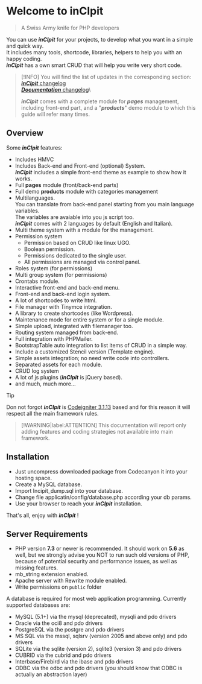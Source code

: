 # Welcome to inCIpit

> A Swiss Army knife for PHP developers

You can use *__inCIpit__* for your projects, to develop what you want in a simple and quick way.\
It includes many tools, shortcode, libraries, helpers to help you with an happy coding.\
*__inCIpit__* has a own smart CRUD that will help you write very short code.

>[!INFO]
> You will find the list of updates in the corresponding section:\
> [*__inCIpit__* changelog](CHANGELOG.md)\
> [*__Documentation__* changelog](CHANGELOG_GUIDE.md)\
>
> *__inCIpit__* comes with a complete module for *__pages__* management, including front-end part, and a "*__products__*" demo module to which this guide will refer many times.

## Overview
Some *__inCIpit__* features:
- Includes HMVC
- Includes Back-end and Front-end (optional) System.\
  *__inCIpit__* includes a simple front-end theme as example to show how it works.
- Full __pages__ module (front/back-end parts)
- Full demo __products__ module with categories management
- Multilanguages.\
   You can translate from back-end panel starting from you main language variables.\
   The variables are avaiable into you js script too.\
   *__inCIpit__* comes with 2 languages by default (English and Italian).
- Multi theme system with a module for the management.
- Permission system
  - Permission based on CRUD like linux UGO.
  - Boolean permission.
  - Permissions dedicated to the single user.
  - All permissions are managed via control panel.
- Roles system (for permissions)
- Multi group system (for permissions)
- Crontabs module.
- Interactive front-end and back-end menu.
- Front-end and back-end login system.
- A lot of shortcodes to write html.
- File manager with Tinymce integration.
- A library to create shortcodes (like Wordpress).
- Maintenance mode for entire system or for a single module.
- Simple upload, integrated with filemanager too.
- Routing system managed from back-end.
- Full integration with PHPMailer.
- BootstrapTable auto integration to list items of CRUD in a simple way.
- Include a customized Stencil version (Template engine).
- Simple assets integration; no need write code into controllers.
- Separated assets for each module.
- CRUD log system
- A lot of js plugins (*__inCIpit__* is jQuery based).
- and much, much more...

> [!TIP]
> Don not forgot *__inCIpit__* is [Codeigniter 3.1.13](https://codeigniter.com/userguide3/) based and for this reason it will respect all the main framework rules.

> [!WARNING|label:ATTENTION]
> This documentation will report only adding features and coding strategies not available into main framework.

## Installation
- Just uncompress downloaded package from Codecanyon it into your hosting space.
- Create a MySQL database.
- Import Incipit_dump.sql into your database.
- Change file applicatin/config/database.php according your db params.
- Use your browser to reach your *__inCIpit__* installation.

That's all, enjoy with *__inCIpit__* !


## Server Requirements
- PHP version __7.3__ or newer is recommended.
 It should work on __5.6__ as well, but we strongly advise you NOT to run such old versions of PHP,\
 because of potential security and performance issues, as well as missing features.
- mb_string extension enabled.
- Apache server with Rewrite module enabled.
- Write permissions on `public` folder

A database is required for most web application programming. Currently supported databases are:

- MySQL (5.1+) via the mysql (deprecated), mysqli and pdo drivers
- Oracle via the oci8 and pdo drivers
- PostgreSQL via the postgre and pdo drivers
- MS SQL via the mssql, sqlsrv (version 2005 and above only) and pdo drivers
- SQLite via the sqlite (version 2), sqlite3 (version 3) and pdo drivers
- CUBRID via the cubrid and pdo drivers
- Interbase/Firebird via the ibase and pdo drivers
- ODBC via the odbc and pdo drivers (you should know that ODBC is actually an abstraction layer)

<!---
## File structure
Only the folders and files affected by the additional features compared to the original framework will be explained.

```text
your project folder
└── application/
|   ├── index.html (the entry file)
|   ├── quickstart.md ( sidebar subpage)
|   ├── README.md ( home page)
|   ├── _navbar.md ( navigation bar)
|   ├── _sidebar.md ( sidebar)
|   ├── _coverpage.md ( coverpage)
|   └── style.css ( you can add your own style or update here then update stylesheet path in `index.html` )
└── assets/
|   ├── css/
|   ├── fonts/
|   └── js/
└── filemanager/
└── modules/
|   ├── system_modules/
|   └── users_modules/
└── public/
└── system/
└── themes/
└── vendor/
└── .htaccess
└── bootstrap.php
└── composer.json
└── composer.lock
└── index.php
```
-->
